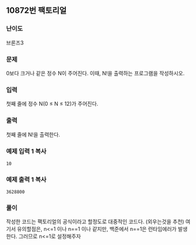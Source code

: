 ## 10872번 팩토리얼

### 난이도

브론즈3

### 문제

0보다 크거나 같은 정수 N이 주어진다. 이때, N!을 출력하는 프로그램을 작성하시오.

### 입력

첫째 줄에 정수 N(0 ≤ N ≤ 12)가 주어진다.

### 출력

첫째 줄에 N!을 출력한다.

### 예제 입력 1 복사

```
10
```

### 예제 출력 1 복사

```
3628800
```

### 풀이

작성한 코드는 팩토리얼의 공식이라고 할정도로 대중적인 코드다. (외우는것을 추천)
여기서 유의할점은, n<=1 이나 n==1 이나
같지만, 백준에서 n==1은 런타임에러가 발생한다.
그러므로 n<=1로 설정해주자
